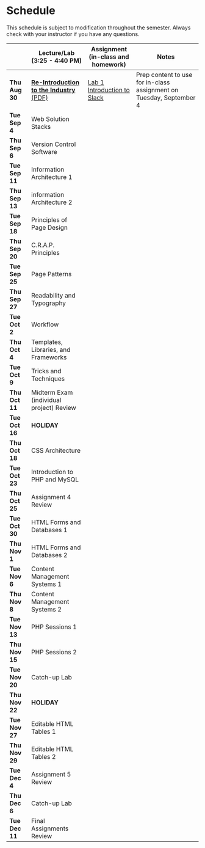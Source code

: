 # Schedule
This schedule is subject to modification throughout the semester. Always check with your instructor if you have any questions.

|                | Lecture/Lab<br>(3:25 - 4:40 PM)                              | Assignment<br>(in-class and homework)                        | Notes                                                        |
| -------------- | ------------------------------------------------------------ | ------------------------------------------------------------ | ------------------------------------------------------------ |
| **Thu Aug 30** | [**Re-Introduction to the Industry** (PDF)](01-reintroduction-to-the-industry/01-introduction-to-the-industry.pdf) | [Lab 1 Introduction to Slack](lab01-introduction-to-slack/instructions.md) | Prep content to use for in-class assignment on Tuesday, September 4 |
| **Tue Sep 4**  | Web Solution Stacks                                          |                                                              |                                                              |
| **Thu Sep 6**  | Version Control Software                                     |                                                              |                                                              |
| **Tue Sep 11** | Information Architecture 1                                   |                                                              |                                                              |
| **Thu Sep 13** | information Architecture 2                                   |                                                              |                                                              |
| **Tue Sep 18** | Principles of Page Design                                    |                                                              |                                                              |
| **Thu Sep 20** | C.R.A.P. Principles                                          |                                                              |                                                              |
| **Tue Sep 25** | Page Patterns                                                |                                                              |                                                              |
| **Thu Sep 27** | Readability and Typography                                   |                                                              |                                                              |
| **Tue Oct 2**  | Workflow                                                     |                                                              |                                                              |
| **Thu Oct 4**  | Templates, Libraries, and Frameworks                         |                                                              |                                                              |
| **Tue Oct 9**  | Tricks and Techniques                                        |                                                              |                                                              |
| **Thu Oct 11** | Midterm Exam (individual project) Review                     |                                                              |                                                              |
| **Tue Oct 16** | **HOLIDAY**                                                  |                                                              |                                                              |
| **Thu Oct 18** | CSS Architecture                                             |                                                              |                                                              |
| **Tue Oct 23** | Introduction to PHP and MySQL                                |                                                              |                                                              |
| **Thu Oct 25** | Assignment 4 Review                                          |                                                              |                                                              |
| **Tue Oct 30** | HTML Forms and Databases 1                                   |                                                              |                                                              |
| **Thu Nov 1**  | HTML Forms and Databases 2                                   |                                                              |                                                              |
| **Tue Nov 6**  | Content Management Systems 1                                 |                                                              |                                                              |
| **Thu Nov 8**  | Content Management Systems 2                                 |                                                              |                                                              |
| **Tue Nov 13** | PHP Sessions 1                                               |                                                              |                                                              |
| **Thu Nov 15** | PHP Sessions 2                                               |                                                              |                                                              |
| **Tue Nov 20** | Catch-up Lab                                                 |                                                              |                                                              |
| **Thu Nov 22** | **HOLIDAY**                                                  |                                                              |                                                              |
| **Tue Nov 27** | Editable HTML Tables 1                                       |                                                              |                                                              |
| **Thu Nov 29** | Editable HTML Tables 2                                       |                                                              |                                                              |
| **Tue Dec 4**  | Assignment 5 Review                                          |                                                              |                                                              |
| **Thu Dec 6**  | Catch-up Lab                                                 |                                                              |                                                              |
| **Tue Dec 11** | Final Assignments Review                                     |                                                              |                                                              |